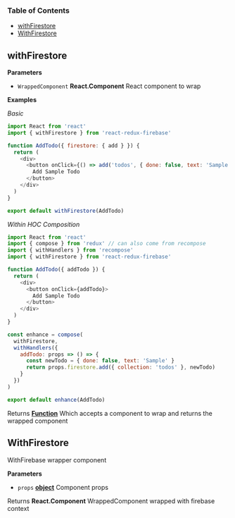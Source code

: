 <!-- Generated by documentation.js. Update this documentation by updating the source code. -->

### Table of Contents

-   [withFirestore](#withfirestore)
-   [WithFirestore](#withfirestore-1)

## withFirestore

**Parameters**

-   `WrappedComponent` **React.Component** React component to wrap

**Examples**

_Basic_

```javascript
import React from 'react'
import { withFirestore } from 'react-redux-firebase'

function AddTodo({ firestore: { add } }) {
  return (
    <div>
      <button onClick={() => add('todos', { done: false, text: 'Sample' })}>
        Add Sample Todo
      </button>
    </div>
  )
}

export default withFirestore(AddTodo)
```

_Within HOC Composition_

```javascript
import React from 'react'
import { compose } from 'redux' // can also come from recompose
import { withHandlers } from 'recompose'
import { withFirestore } from 'react-redux-firebase'

function AddTodo({ addTodo }) {
  return (
    <div>
      <button onClick={addTodo}>
        Add Sample Todo
      </button>
    </div>
  )
}

const enhance = compose(
  withFirestore,
  withHandlers({
    addTodo: props => () => {
      const newTodo = { done: false, text: 'Sample' }
      return props.firestore.add({ collection: 'todos' }, newTodo)
    }
  })
)

export default enhance(AddTodo)
```

Returns **[Function](https://developer.mozilla.org/docs/Web/JavaScript/Reference/Statements/function)** Which accepts a component to wrap and returns the
wrapped component

## WithFirestore

WithFirebase wrapper component

**Parameters**

-   `props` **[object](https://developer.mozilla.org/docs/Web/JavaScript/Reference/Global_Objects/Object)** Component props

Returns **React.Component** WrappedComponent wrapped with firebase context
